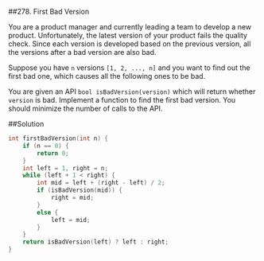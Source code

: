 ##278. First Bad Version

You are a product manager and currently leading a team to develop a new product. Unfortunately, the latest version of your product fails the quality check. Since each version is developed based on the previous version, all the versions after a bad version are also bad.

Suppose you have `n` versions `[1, 2, ..., n]` and you want to find out the first bad one, which causes all the following ones to be bad.

You are given an API `bool isBadVersion(version)` which will return whether `version` is bad. Implement a function to find the first bad version. You should minimize the number of calls to the API.

##Solution

```cpp
int firstBadVersion(int n) {
    if (n == 0) {
		return 0;
	}
	int left = 1, right = n;
	while (left + 1 < right) {
		int mid = left + (right - left) / 2;
		if (isBadVersion(mid)) {
			right = mid;
		}
		else {
			left = mid;
		}
	}
	return isBadVersion(left) ? left : right;
}
```
